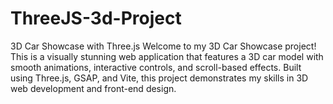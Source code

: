 # ThreeJS-3d-Project
3D Car Showcase with Three.js Welcome to my 3D Car Showcase project! This is a visually stunning web application that features a 3D car model with smooth animations, interactive controls, and scroll-based effects. Built using Three.js, GSAP, and Vite, this project demonstrates my skills in 3D web development and front-end design.
